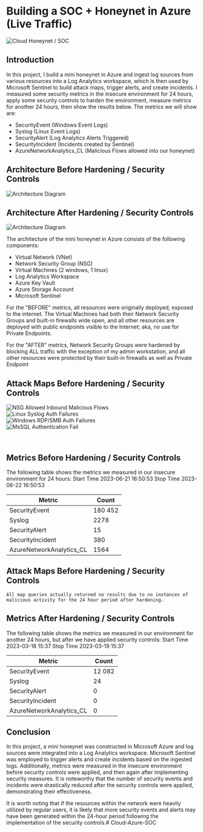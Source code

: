 # Building a SOC + Honeynet in Azure (Live Traffic)
![Cloud Honeynet / SOC](https://github.com/LeeVenter/Cloud-Azure-SOC/assets/128151666/8150c960-7a39-4d2b-a46f-2b46fad6f674)


## Introduction

In this project, I build a mini honeynet in Azure and ingest log sources from various resources into a Log Analytics workspace, which is then used by Microsoft Sentinel to build attack maps, trigger alerts, and create incidents. I measured some security metrics in the insecure environment for 24 hours, apply some security controls to harden the environment, measure metrics for another 24 hours, then show the results below. The metrics we will show are:

- SecurityEvent (Windows Event Logs)
- Syslog (Linux Event Logs)
- SecurityAlert (Log Analytics Alerts Triggered)
- SecurityIncident (Incidents created by Sentinel)
- AzureNetworkAnalytics_CL (Malicious Flows allowed into our honeynet)

## Architecture Before Hardening / Security Controls
![Architecture Diagram](https://github.com/LeeVenter/Cloud-Azure-SOC/assets/128151666/3b9d48be-0fa5-4e68-832c-5322990d5ad9)

## Architecture After Hardening / Security Controls
![Architecture Diagram](https://github.com/LeeVenter/Cloud-Azure-SOC/assets/128151666/833318e4-d3d0-464b-8549-1917b879acc3)

The architecture of the mini honeynet in Azure consists of the following components:

- Virtual Network (VNet)
- Network Security Group (NSG)
- Virtual Machines (2 windows, 1 linux)
- Log Analytics Workspace
- Azure Key Vault
- Azure Storage Account
- Microsoft Sentinel

For the "BEFORE" metrics, all resources were originally deployed, exposed to the internet. The Virtual Machines had both their Network Security Groups and built-in firewalls wide open, and all other resources are deployed with public endpoints visible to the Internet; aka, no use for Private Endpoints.

For the "AFTER" metrics, Network Security Groups were hardened by blocking ALL traffic with the exception of my admin workstation, and all other resources were protected by their built-in firewalls as well as Private Endpoint

## Attack Maps Before Hardening / Security Controls
![NSG Allowed Inbound Malicious Flows](https://github.com/LeeVenter/Cloud-Azure-SOC/assets/128151666/2cf915e4-71bd-49d6-8649-7783d6c073ff)
<br>
![Linux Syslog Auth Failures](https://github.com/LeeVenter/Cloud-Azure-SOC/assets/128151666/15d8be37-186f-4542-b47e-3f9e548a4fd4)
<br>
![Windows RDP/SMB Auth Failures](https://github.com/LeeVenter/Cloud-Azure-SOC/assets/128151666/7566927c-e992-42f3-84c2-728e8cdb1b05)
<br>
![MsSQL Authentication Fail](https://github.com/LeeVenter/Cloud-Azure-SOC/assets/128151666/0a0b0f33-2396-42a1-a17e-8e2c13992a65)

<br>

## Metrics Before Hardening / Security Controls

The following table shows the metrics we measured in our insecure environment for 24 hours:
Start Time 2023-06-21 16:50:53 
Stop Time 2023-06-22 16:50:53

| Metric                   | Count
| ------------------------ | -----
| SecurityEvent            | 180 452
| Syslog                   | 2278
| SecurityAlert            | 15
| SecurityIncident         | 380
| AzureNetworkAnalytics_CL | 1564

## Attack Maps Before Hardening / Security Controls

```All map queries actually returned no results due to no instances of malicious activity for the 24 hour period after hardening.```

## Metrics After Hardening / Security Controls

The following table shows the metrics we measured in our environment for another 24 hours, but after we have applied security controls:
Start Time 2023-03-18 15:37
Stop Time	2023-03-19 15:37

| Metric                   | Count
| ------------------------ | -----
| SecurityEvent            | 12 082
| Syslog                   | 24
| SecurityAlert            | 0
| SecurityIncident         | 0
| AzureNetworkAnalytics_CL | 0

## Conclusion

In this project, a mini honeynet was constructed in Microsoft Azure and log sources were integrated into a Log Analytics workspace. Microsoft Sentinel was employed to trigger alerts and create incidents based on the ingested logs. Additionally, metrics were measured in the insecure environment before security controls were applied, and then again after implementing security measures. It is noteworthy that the number of security events and incidents were drastically reduced after the security controls were applied, demonstrating their effectiveness.

It is worth noting that if the resources within the network were heavily utilized by regular users, it is likely that more security events and alerts may have been generated within the 24-hour period following the implementation of the security controls.# Cloud-Azure-SOC
